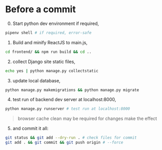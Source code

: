 # Before a commit

0. Start python dev environment if required,

``` bash
pipenv shell # if required, error-safe
```

1. Build and minify ReactJS to main.js,  

``` bash
cd frontend/ && npm run build && cd ..
```

2. collect Django site static files,  

``` bash
echo yes | python manage.py collectstatic
```

3. update local database,  

``` bash
python manage.py makemigrations && python manage.py migrate
```

4. test run of backend dev server at localhost:8000,  

``` bash
python manage.py runserver # test run at localhost:8000
```
> browser cache clean may be required
  for changes make the effect  

5. and commit it all:

``` bash
git status && git add --dry-run . # check files for commit
git add . && git commit && git push origin # --force
```
